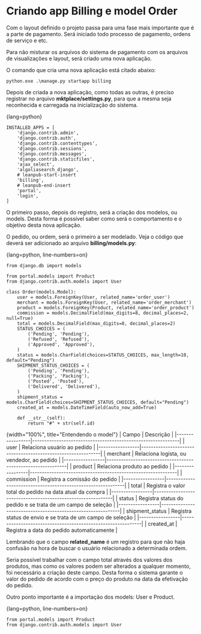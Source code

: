 # Criando app Billing e model Order

Com o layout definido o projeto passa para uma fase mais importante que é a parte de pagamento. Será iniciado todo processo de pagamento, ordens de serviço e etc.

Para não misturar os arquivos do sistema de pagamento com os arquivos de visualizações e layout, será criado uma nova aplicação.

O comando que cria uma nova aplicação está citado abaixo:

```
python.exe .\manage.py startapp billing
```

Depois de criada a nova aplicação, como todas as outras, é preciso registrar no arquivo **mktplace/settings.py**, para que a mesma seja reconhecida e carregada na inicialização do sistema.

{lang=python}
~~~~~~~~~~~~~
INSTALLED_APPS = [
    'django.contrib.admin',
    'django.contrib.auth',
    'django.contrib.contenttypes',
    'django.contrib.sessions',
    'django.contrib.messages',
    'django.contrib.staticfiles',
    'ajax_select',
    'algoliasearch_django',
    # leanpub-start-insert
    'billing',
    # leanpub-end-insert    
    'portal',
    'login',    
]
~~~~~~~~~~~~~

O primeiro passo, depois do registro, será a criação dos modelos, ou models. Desta forma é possível saber como será o comportamento e o objetivo desta nova aplicação.

O pedido, ou ordem, será o primeiro a ser modelado. Veja o código que deverá ser adicionado ao arquivo **billing/models.py**:

{lang=python, line-numbers=on}
~~~~~~~~~~
from django.db import models

from portal.models import Product
from django.contrib.auth.models import User

class Order(models.Model):
    user = models.ForeignKey(User, related_name='order_user')
    merchant = models.ForeignKey(User, related_name='order_merchant')
    product = models.ForeignKey(Product, related_name='order_product')
    commission = models.DecimalField(max_digits=8, decimal_places=2, null=True)
    total = models.DecimalField(max_digits=8, decimal_places=2)
    STATUS_CHOICES = (
        ('Pending', 'Pending'),
        ('Refused', 'Refused'),
        ('Approved', 'Approved'),
    )
    status = models.CharField(choices=STATUS_CHOICES, max_length=10, default="Pending")
    SHIPMENT_STATUS_CHOICES = (
        ('Pending', 'Pending'),
        ('Packing', 'Packing'),
        ('Posted', 'Posted'),
        ('Delivered', 'Delivered'),
    )
    shipment_status = models.CharField(choices=SHIPMENT_STATUS_CHOICES, default="Pending")
    created_at = models.DateTimeField(auto_now_add=True)

    def __str__(self):
        return "#" + str(self.id)
~~~~~~~~~~

{width="100%", title="Entendendo o model"}
| Campo           | Descrição                                                   |
|-----------------|-------------------------------------------------------------|
| user            | Relaciona usuário ao pedido    								|
|-----------------|-------------------------------------------------------------|
| merchant        | Relaciona logista, ou vendedor, ao pedido					|
|-----------------|-------------------------------------------------------------|
| product         | Relaciona produto ao pedido     							|
|-----------------|-------------------------------------------------------------|
| commission      | Registra a comissão do pedido    							|
|-----------------|-------------------------------------------------------------|
| total           | Registra o valor total do pedido na data atual da compra    |
|-----------------|-------------------------------------------------------------|
| status          | Registra status do pedido e se trata de um campo de seleção |
|-----------------|-------------------------------------------------------------|
| shipment_status | Registra status de envio e se trata de um campo de seleção  |
|-----------------|-------------------------------------------------------------|
| created_at      | Registra a data do pedido automaticamente                   |

Lembrando que o campo **related_name** é um registro para que não haja confusão na hora de buscar o usuário relacionado a determinada ordem.

Seria possível trabalhar com o campo total através dos valores dos produtos, mas como os valores podem ser alterados a qualquer momento, foi necessário a criação deste campo. Desta forma o sistema garante o valor do pedido de acordo com o preço do produto na data da efetivação do pedido.

Outro ponto importante é a importação dos models: User e Product.

{lang=python, line-numbers=on}
~~~~~~~~~~
from portal.models import Product
from django.contrib.auth.models import User
~~~~~~~~~~